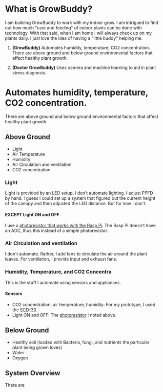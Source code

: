 # What is GrowBuddy?
I am building GrowBuddy to work with my indoor grow.  I am intrigued to find out how much "care and feeding" of indoor plants can be done with technology.  With that said, when I am home I will always check up on my plants daily.  I just love the idea of having a "little buddy" helping me.
1. __(GrowBuddy)__ Automates humidity, temperature, CO2 concentration. 
There are above ground and below ground environmental factors that affect healthy plant growth.

2. __(Doctor GrowBuddy)__ Uses camera and machine learning to aid in plant stress diagnosis.
# Automates humidity, temperature, CO2 concentration.
There are above ground and below ground environmental factors that affect healthy plant growth.
## Above Ground
- Light 
- Air Temperature
- Humidity
- Air Circulation and ventilation
- CO2 concentration
### Light
Light is provided by an LED setup.  I don't automate lighting.  I adjust PPFD by hand.  I guess I could set up a system that figured out the current height of the canopy and then adjusted the LED distance.  But for now I don't.
#### EXCEPT Light ON and OFF
I use a [photoresistor that works with the Rasp Pi](https://smile.amazon.com/gp/product/B07S683LRT/ref=ppx_yo_dt_b_search_asin_title?ie=UTF8&psc=1).  The Rasp Pi doesn't have an ADC, thus this instead of a simple photoresistor.
### Air Circulation and ventilation
I don't automate.  Rather, I add fans to circulate the air around the plant leaves.  For ventilation, I provide input and exhaust fans.
### Humidity, Temperature, and CO2 Concentra
This is the stuff I automate using sensors and appliances.
#### Sensors
- CO2 concentration, air temperature, humidity: For my prototype, I used the [SCD-30](https://www.adafruit.com/product/4867).
- Light ON and OFF: The [photoresistor](https://smile.amazon.com/gp/product/B07S683LRT/ref=ppx_yo_dt_b_search_asin_title?ie=UTF8&psc=1) I noted above.
## Below Ground
- Healthy soil (loaded with Bacteria, fungi, and nutrients the particular plant being grown loves)
- Water
- Oxygen
## System Overview
There are